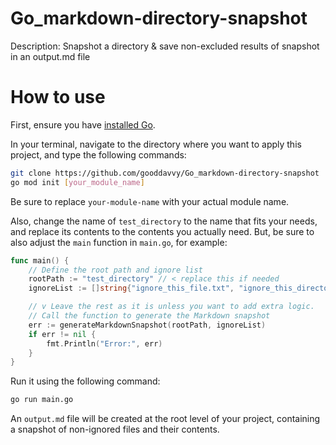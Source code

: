 # Go_markdown-directory-snapshot

Description: Snapshot a directory & save non-excluded results of snapshot in an output.md file

# How to use

First, ensure you have [installed Go](https://go.dev/dl/).

In your terminal, navigate to the directory where you want to apply this project, and type the following commands:

```bash
git clone https://github.com/gooddavvy/Go_markdown-directory-snapshot
go mod init [your_module_name]
```

Be sure to replace `your-module-name` with your actual module name.

Also, change the name of `test_directory` to the name that fits your needs, and replace its contents to the contents you actually need. But, be sure to also adjust the `main` function in `main.go`, for example:

```go
func main() {
	// Define the root path and ignore list
	rootPath := "test_directory" // < replace this if needed
	ignoreList := []string{"ignore_this_file.txt", "ignore_this_directory", "accept_this_directory/ignore_this_thing.txt"} // < replace that if needed

    // v Leave the rest as it is unless you want to add extra logic.
	// Call the function to generate the Markdown snapshot
	err := generateMarkdownSnapshot(rootPath, ignoreList)
	if err != nil {
		fmt.Println("Error:", err)
	}
}
```

Run it using the following command:

```bash
go run main.go
```

An `output.md` file will be created at the root level of your project, containing a snapshot of non-ignored files and their contents.
